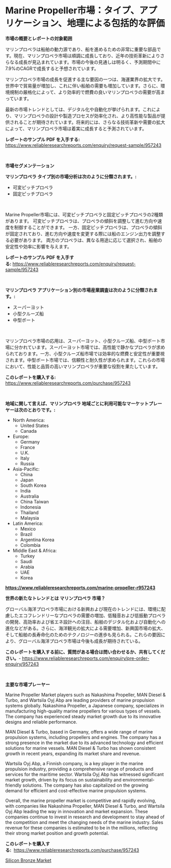 <p><h1>Marine Propeller市場：タイプ、アプリケーション、地理による包括的な評価</h1></p><p><strong>市場の概要とレポートの対象範囲</strong></p>
<p><p>マリンプロペラは船舶の動力源であり、船を進めるための非常に重要な部品です。現在、マリンプロペラ市場は順調に成長しており、近年の技術革新によりさらなる成長が見込まれています。市場の今後の見通しは明るく、予測期間中に7.9%のCAGRで成長すると予想されています。</p><p>マリンプロペラ市場の成長を促進する主な要因の一つは、海運業界の拡大です。世界中で貿易量が増加し、これに伴い船舶の需要も増加しています。さらに、環境規制の厳格化によって、より効率的で燃費の良いマリンプロペラの需要が高まっています。</p><p>最新の市場トレンドとしては、デジタル化や自動化が挙げられます。これにより、マリンプロペラの設計や製造プロセスが効率化され、より高性能な製品が提供されることが期待されています。将来的には、さらなる技術革新や需要の拡大によって、マリンプロペラ市場は着実に成長すると予測されています。</p></p>
<p><strong>レポートのサンプル PDF を入手する:</strong> <a href="https://www.reliableresearchreports.com/enquiry/request-sample/957243">https://www.reliableresearchreports.com/enquiry/request-sample/957243</a></p>
<p>&nbsp;</p>
<p><strong>市場セグメンテーション</strong></p>
<p><strong>マリンプロペラ タイプ別の市場分析は次のように分類されます。:</strong></p>
<p><ul><li>可変ピッチプロペラ</li><li>固定ピッチプロペラ</li></ul></p>
<p>&nbsp;</p>
<p><p>Marine Propeller市場には、可変ピッチプロペラと固定ピッチプロペラの2種類があります。 可変ピッチプロペラは、プロペラの傾斜を調整して進む方向や速度を制御することができます。 一方、固定ピッチプロペラは、プロペラの傾斜が固定されており、進む方向や速度を変更する際には船のエンジン出力を調整する必要があります。 両方のプロペラは、異なる用途に応じて選択され、船舶の安定性や効率に影響を与えます。</p></p>
<p><strong>レポートのサンプル PDF を入手する:</strong>&nbsp;<a href="https://www.reliableresearchreports.com/enquiry/request-sample/957243">https://www.reliableresearchreports.com/enquiry/request-sample/957243</a></p>
<p>&nbsp;</p>
<p><strong> マリンプロペラ アプリケーション別の市場産業調査は次のように分類されます。:</strong></p>
<p><ul><li>スーパーヨット</li><li>小型クルーズ船</li><li>中型ボート</li></ul></p>
<p>&nbsp;</p>
<p><p>マリンプロペラ市場の応用は、スーパーヨット、小型クルーズ船、中型ボート市場に分かれています。スーパーヨット市場では、高性能で静かなプロペラが求められております。一方、小型クルーズ船市場では効率的な燃費と安定性が重要視されます。中型ボート市場では、信頼性と耐久性が求められます。これらの市場において、性能と品質の高いマリンプロペラが重要な役割を果たしています。</p></p>
<p><strong>このレポートを購入する:</strong>&nbsp; <a href="https://www.reliableresearchreports.com/purchase/957243">https://www.reliableresearchreports.com/purchase/957243</a></p>
<p>&nbsp;</p>
<p><strong>地域に関して言えば、マリンプロペラ 地域ごとに利用可能なマーケットプレーヤーは次のとおりです。:</strong></p>
<p><ul>
    <li>
        North America:
        <ul>
            <li>United States</li>
            <li>Canada</li>
        </ul>
    </li>
    <li>
        Europe:
        <ul>
            <li>Germany</li>
            <li>France</li>
            <li>U.K.</li>
            <li>Italy</li>
            <li>Russia</li>
        </ul>
    </li>
    <li>
        Asia-Pacific:
        <ul>
            <li>China</li>
            <li>Japan</li>
            <li>South Korea</li>
            <li>India</li>
            <li>Australia</li>
            <li>China Taiwan</li>
            <li>Indonesia</li>
            <li>Thailand</li>
            <li>Malaysia</li>
        </ul>
    </li>
    <li>
        Latin America:
        <ul>
            <li>Mexico</li>
            <li>Brazil</li>
            <li>Argentina Korea</li>
            <li>Colombia</li>
        </ul>
    </li>
    <li>
        Middle East & Africa:
        <ul>
            <li>Turkey</li>
            <li>Saudi</li>
            <li>Arabia</li>
            <li>UAE</li>
            <li>Korea</li>
        </ul>
    </li>
    </ul></p>
<p><strong><a href="https://www.reliableresearchreports.com/marine-propeller-r957243">https://www.reliableresearchreports.com/marine-propeller-r957243</a></strong>&nbsp;</p>
<p><strong>世界の新たなトレンドとは マリンプロペラ 市場？</strong></p>
<p><p>グローバル海洋プロペラ市場における新興および現在のトレンドには、環境に配慮したエコフレンドリーなプロペラの需要の増加、低騒音および低振動プロペラの開発、高効率および省エネ設計への注目、船舶のデジタル化および自動化への進化などがある。さらに、海洋観光の拡大による需要増加、新興国市場の拡大、そして船舶の長寿命化のためのテクノロジーの進歩も見られる。これらの要因により、グローバル海洋プロペラ市場は今後も成長が期待されている。</p></p>
<p><strong>このレポートを購入する前に、質問がある場合は問い合わせるか、共有してください。</strong>- <a href="https://www.reliableresearchreports.com/enquiry/pre-order-enquiry/957243">https://www.reliableresearchreports.com/enquiry/pre-order-enquiry/957243</a></p>
<p>&nbsp;</p>
<p><strong>主要な市場プレーヤー</strong></p>
<p><p>Marine Propeller Market players such as Nakashima Propeller, MAN Diesel & Turbo, and Wartsila Oyj Abp are leading providers of marine propulsion systems globally. Nakashima Propeller, a Japanese company, specializes in manufacturing high-quality marine propellers for various types of vessels. The company has experienced steady market growth due to its innovative designs and reliable performance.</p><p>MAN Diesel & Turbo, based in Germany, offers a wide range of marine propulsion systems, including propellers and engines. The company has a strong presence in the market due to its advanced technology and efficient solutions for marine vessels. MAN Diesel & Turbo has shown consistent growth in recent years, expanding its market share and revenue.</p><p>Wartsila Oyj Abp, a Finnish company, is a key player in the marine propulsion industry, providing a comprehensive range of products and services for the maritime sector. Wartsila Oyj Abp has witnessed significant market growth, driven by its focus on sustainability and environmental-friendly solutions. The company has also capitalized on the growing demand for efficient and cost-effective marine propulsion systems.</p><p>Overall, the marine propeller market is competitive and rapidly evolving, with companies like Nakashima Propeller, MAN Diesel & Turbo, and Wartsila Oyj Abp leading the way in innovation and market expansion. These companies continue to invest in research and development to stay ahead of the competition and meet the changing needs of the marine industry. Sales revenue for these companies is estimated to be in the millions, reflecting their strong market position and growth potential.</p></p>
<p><strong>このレポートを購入する:</strong>&nbsp;&nbsp;<a href="https://www.reliableresearchreports.com/purchase/957243">https://www.reliableresearchreports.com/purchase/957243</a></p>
<p><p><a href="https://pretty-mail-caf.notion.site/Global-Silicon-Bronze-Market-by-Types-Applications-and-Major-Players-with-Regional-Growth-Rate-An-b1ec861754584af2918c389db64464da">Silicon Bronze Market</a></p></p>